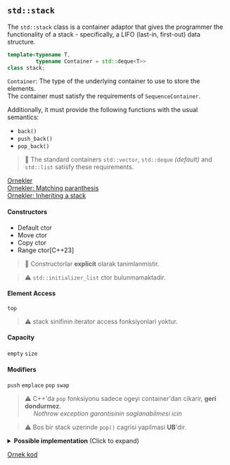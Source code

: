 ## `std::stack`

The `std::stack` class is a container adaptor that gives the programmer the functionality of a stack - specifically, a LIFO (last-in, first-out) data structure.

```C++
template<typename T,
         typename Container = std::deque<T>>
class stack;
```
`Container`: The type of the underlying container to use to store the elements.  
The container must satisfy the requirements of `SequenceContainer`.  

Additionally, it must provide the following functions with the usual semantics:
* `back()`
* `push_back()`
* `pop_back()`

> :triangular_flag_on_post: 
> The standard containers `std::vector`, `std::deque` *(default)* and `std::list` satisfy these requirements.

[Ornekler](res/src/stack01.cpp)  
[Ornekler: Matching paranthesis](res/src/stack02.cpp)  
[Ornekler: Inheriting a stack](res/src/stack03.cpp)  

#### Constructors
* Default ctor
* Move ctor
* Copy ctor
* Range ctor[C++23]

> :triangular_flag_on_post: 
> Constructorlar **explicit** olarak tanimlanmistir.

> :warning: `std::initializer_list` ctor bulunmamaktadir.

#### Element Access
`top`

> :warning: stack sinifinin iterator access fonksiyonlari yoktur.

#### Capacity
`empty` `size` 

#### Modifiers
`push` `emplace` `pop` `swap` 

> :warning: 
> C++'da `pop` fonksiyonu sadece ogeyi container'dan cikarir, **geri dondurmez**.  
> &nbsp;&nbsp;&nbsp;&nbsp;&nbsp;*Nothrow exception garantisinin saglanabilmesi icin* 
<!-- TODO: Exception garantisi ile ilgili arastir  -->

> :warning: Bos bir stack uzerinde `pop()` cagrisi yapilmasi **UB**'dir.  

<details>
<summary><b>Possible implementation</b> (Click to expand)</summary>

```C++
template <typename T, typename TContainer = std::deque<T>>
class stack 
{
public:
    void push(const T& t)
    {
        c.push_back(t);
    }
    
    void push(T&& t)
    {
        c.push_back(std::move(t));
    }
    
    size_t size() const { 
        return c.size();
    }
    
    void pop()
    {
        c.pop_back()
    }
    
    T& top() {
        return c.back();
    }
    
protected:
    TContainer c;
};
```
</details>
<!--  -->


[Ornek kod](src/39_pqueue.cpp)
